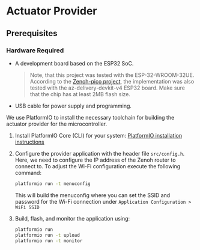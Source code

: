 # Actuator Provider

## Prerequisites

### Hardware Required

* A development board based on the ESP32 SoC.
   > Note, that this project was tested with the ESP-32-WROOM-32UE. According to the
   [Zenoh-pico project](https://github.com/eclipse-zenoh/zenoh-pico?tab=readme-ov-file#223-esp-idf),
   the implementation was also tested with the az-delivery-devkit-v4 ESP32 board. Make sure that the chip has at
   least 2MB flash size.
* USB cable for power supply and programming.

We use PlatformIO to install the necessary toolchain for building the actuator provider for the microcontroller.

1. Install PlatformIO Core (CLI) for your system:
   [PlatformIO installation instructions](https://docs.platformio.org/en/latest/core/installation/methods/index.html)

2. Configure the provider application with the header file `src/config.h`.
Here, we need to configure the IP address of the Zenoh router to connect to.
To adjust the Wi-Fi configuration execute the following command:

   ```bash
   platformio run -t menuconfig
   ```

   This will build the menuconfig where you can set the SSID and password for
   the Wi-Fi connection under `Application Configuration > WiFi SSID`

3. Build, flash, and monitor the application using:

   ```bash
   platformio run
   platformio run -t upload
   platformio run -t monitor
   ```
